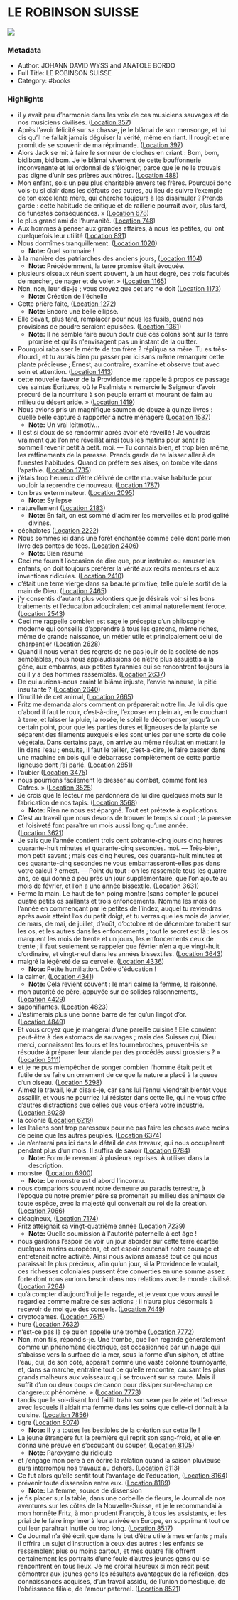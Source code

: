 # LE ROBINSON SUISSE

![](https://m.media-amazon.com/images/I/81Db9byt6VL._SY160.jpg)

### Metadata

- Author: JOHANN DAVID WYSS and ANATOLE BORDO
- Full Title: LE ROBINSON SUISSE
- Category: #books

### Highlights

- il y avait peu d’harmonie dans les voix de ces musiciens sauvages et de nos musiciens civilisés. ([Location 357](https://readwise.io/to_kindle?action=open&asin=B01F5UKIIS&location=357))
- Après l’avoir félicité sur sa chasse, je le blâmai de son mensonge, et lui dis qu’il ne fallait jamais déguiser la vérité, même en riant. Il rougit et me promit de se souvenir de ma réprimande. ([Location 397](https://readwise.io/to_kindle?action=open&asin=B01F5UKIIS&location=397))
- Alors Jack se mit à faire le sonneur de cloches en criant : Bom, bom, bidibom, bidibom. Je le blâmai vivement de cette bouffonnerie inconvenante et lui ordonnai de s’éloigner, parce que je ne le trouvais pas digne d’unir ses prières aux nôtres. ([Location 488](https://readwise.io/to_kindle?action=open&asin=B01F5UKIIS&location=488))
- Mon enfant, sois un peu plus charitable envers tes frères. Pourquoi donc vois-tu si clair dans les défauts des autres, au lieu de suivre l’exemple de ton excellente mère, qui cherche toujours à les dissimuler ? Prends garde : cette habitude de critique et de raillerie pourrait avoir, plus tard, de funestes conséquences. » ([Location 678](https://readwise.io/to_kindle?action=open&asin=B01F5UKIIS&location=678))
- le plus grand ami de l’humanité. ([Location 748](https://readwise.io/to_kindle?action=open&asin=B01F5UKIIS&location=748))
- Aux hommes à penser aux grandes affaires, à nous les petites, qui ont quelquefois leur utilité ([Location 891](https://readwise.io/to_kindle?action=open&asin=B01F5UKIIS&location=891))
- Nous dormîmes tranquillement. ([Location 1020](https://readwise.io/to_kindle?action=open&asin=B01F5UKIIS&location=1020))
    - **Note:** Quel sommaire !
- à la manière des patriarches des anciens jours, ([Location 1104](https://readwise.io/to_kindle?action=open&asin=B01F5UKIIS&location=1104))
    - **Note:** Précédemment, la terre promise était évoquée.
- plusieurs oiseaux réunissent souvent, à un haut degré, ces trois facultés de marcher, de nager et de voler. » ([Location 1165](https://readwise.io/to_kindle?action=open&asin=B01F5UKIIS&location=1165))
- Non, non, leur dis-je ; vous croyez que cet arc ne doit ([Location 1173](https://readwise.io/to_kindle?action=open&asin=B01F5UKIIS&location=1173))
    - **Note:** Création de l'échelle
- Cette prière faite, ([Location 1272](https://readwise.io/to_kindle?action=open&asin=B01F5UKIIS&location=1272))
    - **Note:** Encore une belle ellipse.
- Elle devait, plus tard, remplacer pour nous les fusils, quand nos provisions de poudre seraient épuisées. ([Location 1361](https://readwise.io/to_kindle?action=open&asin=B01F5UKIIS&location=1361))
    - **Note:** Il ne semble faire aucun doutr que ces colons sont sur la terre promise et qu'ils n'envisagent pas un instant de la quitter.
- Pourquoi rabaisser le mérite de ton frère ? répliqua sa mère. Tu es très-étourdi, et tu aurais bien pu passer par ici sans même remarquer cette plante précieuse ; Ernest, au contraire, examine et observe tout avec soin et attention. ([Location 1413](https://readwise.io/to_kindle?action=open&asin=B01F5UKIIS&location=1413))
- cette nouvelle faveur de la Providence me rappelle à propos ce passage des saintes Écritures, où le Psalmiste « remercie le Seigneur d’avoir procuré de la nourriture à son peuple errant et mourant de faim au milieu du désert aride. » ([Location 1419](https://readwise.io/to_kindle?action=open&asin=B01F5UKIIS&location=1419))
- Nous avions pris un magnifique saumon de douze à quinze livres : quelle belle capture à rapporter à notre ménagère ([Location 1537](https://readwise.io/to_kindle?action=open&asin=B01F5UKIIS&location=1537))
    - **Note:** Un vrai leitmotiv…
- Il est si doux de se rendormir après avoir été réveillé ! Je voudrais vraiment que l’on me réveillât ainsi tous les matins pour sentir le sommeil revenir petit à petit. moi. — Tu connais bien, et trop bien même, les raffinements de la paresse. Prends garde de te laisser aller à de funestes habitudes. Quand on préfère ses aises, on tombe vite dans l’apathie. ([Location 1735](https://readwise.io/to_kindle?action=open&asin=B01F5UKIIS&location=1735))
- j’étais trop heureux d’être délivré de cette mauvaise habitude pour vouloir la reprendre de nouveau. ([Location 1787](https://readwise.io/to_kindle?action=open&asin=B01F5UKIIS&location=1787))
- ton bras exterminateur. ([Location 2095](https://readwise.io/to_kindle?action=open&asin=B01F5UKIIS&location=2095))
    - **Note:** Syllepse
- naturellement ([Location 2183](https://readwise.io/to_kindle?action=open&asin=B01F5UKIIS&location=2183))
    - **Note:** En fait, on est sommé d'admirer les merveilles et la prodigalité divines.
- céphalotes ([Location 2222](https://readwise.io/to_kindle?action=open&asin=B01F5UKIIS&location=2222))
- Nous sommes ici dans une forêt enchantée comme celle dont parle mon livre des contes de fées. ([Location 2406](https://readwise.io/to_kindle?action=open&asin=B01F5UKIIS&location=2406))
    - **Note:** Bien résumé
- Ceci me fournit l’occasion de dire que, pour instruire ou amuser les enfants, on doit toujours préférer la vérité aux récits menteurs et aux inventions ridicules. ([Location 2410](https://readwise.io/to_kindle?action=open&asin=B01F5UKIIS&location=2410))
- c’était une terre vierge dans sa beauté primitive, telle qu’elle sortit de la main de Dieu. ([Location 2465](https://readwise.io/to_kindle?action=open&asin=B01F5UKIIS&location=2465))
- j’y consentis d’autant plus volontiers que je désirais voir si les bons traitements et l’éducation adouciraient cet animal naturellement féroce. ([Location 2543](https://readwise.io/to_kindle?action=open&asin=B01F5UKIIS&location=2543))
- Ceci me rappelle combien est sage le précepte d’un philosophe moderne qui conseille d’apprendre à tous les garçons, même riches, même de grande naissance, un métier utile et principalement celui de charpentier ([Location 2628](https://readwise.io/to_kindle?action=open&asin=B01F5UKIIS&location=2628))
- Quand il nous venait des regrets de ne pas jouir de la société de nos semblables, nous nous applaudissions de n’être plus assujettis à la gêne, aux embarras, aux petites tyrannies qui se rencontrent toujours là où il y a des hommes rassemblés. ([Location 2637](https://readwise.io/to_kindle?action=open&asin=B01F5UKIIS&location=2637))
- De qui aurions-nous craint le blâme injuste, l’envie haineuse, la pitié insultante ? ([Location 2640](https://readwise.io/to_kindle?action=open&asin=B01F5UKIIS&location=2640))
- l’inutilité de cet animal, ([Location 2665](https://readwise.io/to_kindle?action=open&asin=B01F5UKIIS&location=2665))
- Fritz me demanda alors comment on préparerait notre lin. Je lui dis que d’abord il faut le rouir, c’est-à-dire, l’exposer en plein air, en le couchant à terre, et laisser la pluie, la rosée, le soleil le décomposer jusqu’à un certain point, pour que les parties dures et ligneuses de la plante se séparent des filaments auxquels elles sont unies par une sorte de colle végétale. Dans certains pays, on arrive au même résultat en mettant le lin dans l’eau ; ensuite, il faut le teiller, c’est-à-dire, le faire passer dans une machine en bois qui le débarrasse complètement de cette partie ligneuse dont j’ai parlé. ([Location 2851](https://readwise.io/to_kindle?action=open&asin=B01F5UKIIS&location=2851))
- l’aubier ([Location 3475](https://readwise.io/to_kindle?action=open&asin=B01F5UKIIS&location=3475))
- nous pourrions facilement le dresser au combat, comme font les Cafres. » ([Location 3525](https://readwise.io/to_kindle?action=open&asin=B01F5UKIIS&location=3525))
- Je crois que le lecteur me pardonnera de lui dire quelques mots sur la fabrication de nos tapis. ([Location 3568](https://readwise.io/to_kindle?action=open&asin=B01F5UKIIS&location=3568))
    - **Note:** Rien ne nous est épargné. Tout est prétexte à explications.
- C’est au travail que nous devons de trouver le temps si court ; la paresse et l’oisiveté font paraître un mois aussi long qu’une année. ([Location 3621](https://readwise.io/to_kindle?action=open&asin=B01F5UKIIS&location=3621))
- Je sais que l’année contient trois cent soixante-cinq jours cinq heures quarante-huit minutes et quarante-cinq secondes. moi. — Très-bien, mon petit savant ; mais ces cinq heures, ces quarante-huit minutes et ces quarante-cinq secondes ne vous embarrasseront-elles pas dans votre calcul ? ernest. — Point du tout : on les rassemble tous les quatre ans, ce qui donne à peu près un jour supplémentaire, que l’on ajoute au mois de février, et l’on a une année bissextile. ([Location 3631](https://readwise.io/to_kindle?action=open&asin=B01F5UKIIS&location=3631))
- Ferme la main. Le haut de ton poing montre (sans compter le pouce) quatre petits os saillants et trois enfoncements. Nomme les mois de l’année en commençant par le petites de l’index, auquel tu reviendras après avoir atteint l’os du petit doigt, et tu verras que les mois de janvier, de mars, de mai, de juillet, d’août, d’octobre et de décembre tombent sur les os, et les autres dans les enfoncements ; tout le secret est là : les os marquent les mois de trente et un jours, les enfoncements ceux de trente ; il faut seulement se rappeler que février n’en a que vingt-huit d’ordinaire, et vingt-neuf dans les années bissextiles. ([Location 3643](https://readwise.io/to_kindle?action=open&asin=B01F5UKIIS&location=3643))
- malgré la légèreté de sa cervelle. ([Location 4336](https://readwise.io/to_kindle?action=open&asin=B01F5UKIIS&location=4336))
    - **Note:** Petite humiliation. Drôle d'éducation !
- la calmer, ([Location 4341](https://readwise.io/to_kindle?action=open&asin=B01F5UKIIS&location=4341))
    - **Note:** Cela revient souvent : le mari calme la femme, la raisonne.
- mon autorité de père, appuyée sur de solides raisonnements, ([Location 4429](https://readwise.io/to_kindle?action=open&asin=B01F5UKIIS&location=4429))
- saponifiantes. ([Location 4823](https://readwise.io/to_kindle?action=open&asin=B01F5UKIIS&location=4823))
- J’estimerais plus une bonne barre de fer qu’un lingot d’or. ([Location 4849](https://readwise.io/to_kindle?action=open&asin=B01F5UKIIS&location=4849))
- Et vous croyez que je mangerai d’une pareille cuisine ! Elle convient peut-être à des estomacs de sauvages ; mais des Suisses qui, Dieu merci, connaissent les fours et les tournebroches, peuvent-ils se résoudre à préparer leur viande par des procédés aussi grossiers ? » ([Location 5111](https://readwise.io/to_kindle?action=open&asin=B01F5UKIIS&location=5111))
- et je ne pus m’empêcher de songer combien l’homme était petit et futile de se faire un ornement de ce que la nature a placé à la queue d’un oiseau. ([Location 5298](https://readwise.io/to_kindle?action=open&asin=B01F5UKIIS&location=5298))
- Aimez le travail, leur disais-je, car sans lui l’ennui viendrait bientôt vous assaillir, et vous ne pourriez lui résister dans cette île, qui ne vous offre d’autres distractions que celles que vous créera votre industrie. ([Location 6028](https://readwise.io/to_kindle?action=open&asin=B01F5UKIIS&location=6028))
- la colonie ([Location 6219](https://readwise.io/to_kindle?action=open&asin=B01F5UKIIS&location=6219))
- les Italiens sont trop paresseux pour ne pas faire les choses avec moins de peine que les autres peuples. ([Location 6374](https://readwise.io/to_kindle?action=open&asin=B01F5UKIIS&location=6374))
- Je n’entrerai pas ici dans le détail de ces travaux, qui nous occupèrent pendant plus d’un mois. Il suffira de savoir ([Location 6784](https://readwise.io/to_kindle?action=open&asin=B01F5UKIIS&location=6784))
    - **Note:** Formule revenant à plusieurs reprises. À utiliser dans la description.
- monstre. ([Location 6900](https://readwise.io/to_kindle?action=open&asin=B01F5UKIIS&location=6900))
    - **Note:** Le monstre est d'abord l'inconnu.
- nous comparions souvent notre demeure au paradis terrestre, à l’époque où notre premier père se promenait au milieu des animaux de toute espèce, avec la majesté qui convenait au roi de la création. ([Location 7066](https://readwise.io/to_kindle?action=open&asin=B01F5UKIIS&location=7066))
- oléagineux, ([Location 7174](https://readwise.io/to_kindle?action=open&asin=B01F5UKIIS&location=7174))
- Fritz atteignait sa vingt-quatrième année ([Location 7239](https://readwise.io/to_kindle?action=open&asin=B01F5UKIIS&location=7239))
    - **Note:** Quelle soumission à l'autorité paternelle à cet âge !
- nous gardions l’espoir de voir un jour aborder sur cette terre écartée quelques marins européens, et cet espoir soutenait notre courage et entretenait notre activité. Ainsi nous avions amassé tout ce qui nous paraissait le plus précieux, afin qu’un jour, si la Providence le voulait, ces richesses coloniales pussent être converties en une somme assez forte dont nous aurions besoin dans nos relations avec le monde civilisé. ([Location 7264](https://readwise.io/to_kindle?action=open&asin=B01F5UKIIS&location=7264))
- qu’à compter d’aujourd’hui je le regarde, et je veux que vous aussi le regardiez comme maître de ses actions ; il n’aura plus désormais à recevoir de moi que des conseils. ([Location 7449](https://readwise.io/to_kindle?action=open&asin=B01F5UKIIS&location=7449))
- cryptogames. ([Location 7615](https://readwise.io/to_kindle?action=open&asin=B01F5UKIIS&location=7615))
- hure ([Location 7632](https://readwise.io/to_kindle?action=open&asin=B01F5UKIIS&location=7632))
- n’est-ce pas là ce qu’on appelle une trombe ([Location 7772](https://readwise.io/to_kindle?action=open&asin=B01F5UKIIS&location=7772))
- Non, mon fils, répondis-je. Une trombe, que l’on regarde généralement comme un phénomène électrique, est occasionnée par un nuage qui s’abaisse vers la surface de la mer, sous la forme d’un siphon, et attire l’eau, qui, de son côté, apparaît comme une vaste colonne tournoyante, et, dans sa marche, entraîne tout ce qu’elle rencontre, causant les plus grands malheurs aux vaisseaux qui se trouvent sur sa route. Mais il suffit d’un ou deux coups de canon pour dissiper sur-le-champ ce dangereux phénomène. » ([Location 7773](https://readwise.io/to_kindle?action=open&asin=B01F5UKIIS&location=7773))
- tandis que le soi-disant lord faillit trahir son sexe par le zèle et l’adresse avec lesquels il aidait ma femme dans les soins que celle-ci donnait à la cuisine. ([Location 7856](https://readwise.io/to_kindle?action=open&asin=B01F5UKIIS&location=7856))
- tigre ([Location 8074](https://readwise.io/to_kindle?action=open&asin=B01F5UKIIS&location=8074))
    - **Note:** Il y a toutes les bestioles de la création sur cette île !
- La jeune étrangère fut la première qui reprit son sang-froid, et elle en donna une preuve en s’occupant du souper, ([Location 8105](https://readwise.io/to_kindle?action=open&asin=B01F5UKIIS&location=8105))
    - **Note:** Paroxysme du ridicule
- et j’engage mon père à en écrire la relation quand la saison pluvieuse aura interrompu nos travaux au dehors. ([Location 8113](https://readwise.io/to_kindle?action=open&asin=B01F5UKIIS&location=8113))
- Ce fut alors qu’elle sentit tout l’avantage de l’éducation, ([Location 8164](https://readwise.io/to_kindle?action=open&asin=B01F5UKIIS&location=8164))
- prévenir toute dissension entre eux. ([Location 8189](https://readwise.io/to_kindle?action=open&asin=B01F5UKIIS&location=8189))
    - **Note:** La femme, source de dissension
- je fis placer sur la table, dans une corbeille de fleurs, le Journal de nos aventures sur les côtes de la Nouvelle-Suisse, et je le recommandai à mon honnête Fritz, à mon prudent François, à tous les assistants, et les priai de le faire imprimer à leur arrivée en Europe, en supprimant tout ce qui leur paraîtrait inutile ou trop long. ([Location 8517](https://readwise.io/to_kindle?action=open&asin=B01F5UKIIS&location=8517))
- Ce Journal n’a été écrit que dans le but d’être utile à mes enfants ; mais il offrira un sujet d’instruction à ceux des autres : les enfants se ressemblent plus ou moins partout, et mes quatre fils offrent certainement les portraits d’une foule d’autres jeunes gens qui se rencontrent en tous lieux. Je me croirai heureux si mon récit peut démontrer aux jeunes gens les résultats avantageux de la réflexion, des connaissances acquises, d’un travail assidu, de l’union domestique, de l’obéissance filiale, de l’amour paternel. ([Location 8521](https://readwise.io/to_kindle?action=open&asin=B01F5UKIIS&location=8521))
